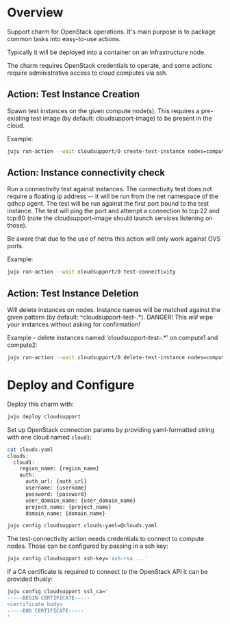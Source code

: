 # Overview

Support charm for OpenStack operations. It's main purpose is to package common tasks into easy-to-use actions. 

Typically it will be deployed into a container on an infrastructure node.

The charm requires OpenStack credentials to operate, and some actions require administrative access to cloud computes via ssh. 


## Action: Test Instance Creation

Spawn test instances on the given compute node(s). This requires a pre-existing test image (by default: cloudsupport-image) to be present in the cloud. 

Example:

```sh
juju run-action --wait cloudsupport/0 create-test-instance nodes=compute1.maas,compute2.maas vcpus=2 vnfspecs=true physnet=physnet1
```


## Action: Instance connectivity check

Run a connectivity test against instances. The connectivity test does not require a floating ip address -- it will be run from the net namespace of the qdhcp agent. The test will be run against the first port bound to the test instance. The test will ping the port and attempt a connection to tcp:22 and tcp:80 (note the cloudsupport-image should launch services listening on those). 

Be aware that due to the use of netns this action will only work against OVS ports.

Example:

```sh
juju run-action --wait cloudsupport/0 test-connectivity 
```


## Action: Test Instance Deletion

Will delete instances on nodes. Instance names will be matched against the given pattern (by default: ^cloudsupport-test-.*). DANGER! This _will_ wipe your instances without asking for confirmation!

Example - delete instances named 'cloudsupport-test-.*' on compute1 and compute2:
```sh
juju run-action --wait cloudsupport/0 delete-test-instance nodes=compute1.maas,compute2.maas

```



# Deploy and Configure

Deploy this charm with:
```sh
juju deploy cloudsupport
```
Set up OpenStack connection params by providing yaml-formatted string with one cloud named `cloud1`:

```sh
cat clouds.yaml
clouds:
  cloud1:
    region_name: {region_name}
    auth:
      auth_url: {auth_url}
      username: {username}
      password: {password}
      user_domain_name: {user_domain_name}
      project_name: {project_name}
      domain_name: {domain_name}

juju config cloudsupport clouds-yaml=@clouds.yaml
```

The test-connectivity action needs credentials to connect to compute nodes. Those can be configured by passing in a ssh key:

```sh
juju config cloudsupport ssh-key='ssh-rsa ...'
```

If a CA certificate is required to connect to the OpenStack API it can be provided thusly:

```sh
juju config cloudsupport ssl_ca='
-----BEGIN CERTIFICATE-----
<certificate body>
-----END CERTIFICATE-----
'
```
